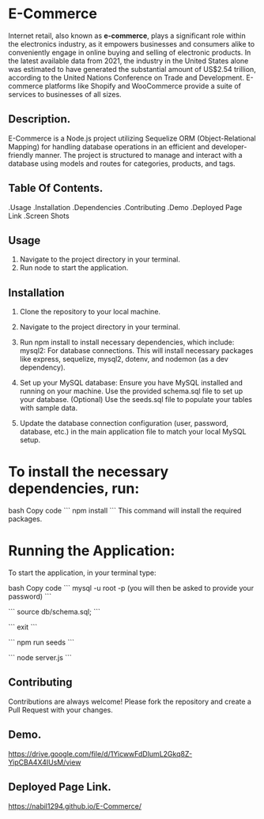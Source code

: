 # E-Commerce
Internet retail, also known as **e-commerce**, plays a significant role within the electronics industry, as it empowers businesses and consumers alike to conveniently engage in online buying and selling of electronic products. In the latest available data from 2021, the industry in the United States alone was estimated to have generated the substantial amount of US$2.54 trillion, according to the United Nations Conference on Trade and Development. E-commerce platforms like Shopify and WooCommerce provide a suite of services to businesses of all sizes.

## Description.

E-Commerce is a Node.js project utilizing Sequelize ORM (Object-Relational Mapping) for handling database operations in an efficient and developer-friendly manner. The project is structured to manage and interact with a database using models and routes for categories, products, and tags.

## Table Of Contents.
.Usage
.Installation
.Dependencies
.Contributing
.Demo
.Deployed Page Link
.Screen Shots

## Usage

1. Navigate to the project directory in your terminal.
2. Run node <your-main-app-file-name> to start the application.


## Installation

1. Clone the repository to your local machine.

2. Navigate to the project directory in your terminal.

3. Run npm install to install necessary dependencies, which include:
mysql2: For database connections.
This will install necessary packages like express, sequelize, mysql2, dotenv, and nodemon (as a dev dependency).


4. Set up your MySQL database:
Ensure you have MySQL installed and running on your machine.
Use the provided schema.sql file to set up your database.
(Optional) Use the seeds.sql file to populate your tables with sample data.

5. Update the database connection configuration (user, password, database, etc.) in the main application file to match your local MySQL setup.
# To install the necessary dependencies, run:
bash
Copy code
\`\`\`
npm install
\`\`\`
This command will install the required packages.

# Running the Application:
To start the application, in your terminal type:

bash
Copy code
\`\`\`
mysql -u root -p (you will then be asked to provide your password)
\`\`\`

\`\`\`
source db/schema.sql;
\`\`\`

\`\`\`
exit
\`\`\`

\`\`\`
npm run seeds
\`\`\`

\`\`\`
node server.js
\`\`\`


## Contributing
Contributions are always welcome! Please fork the repository and create a Pull Request with your changes.


## Demo.

https://drive.google.com/file/d/1YicwwFdDlumL2Gkq8Z-YipCBA4X4IUsM/view


## Deployed Page Link.

 https://nabil1294.github.io/E-Commerce/
